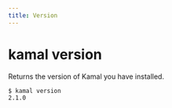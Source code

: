 ```yaml
---
title: Version
---
```


# kamal version

Returns the version of Kamal you have installed.

```bash
$ kamal version
2.1.0
```
